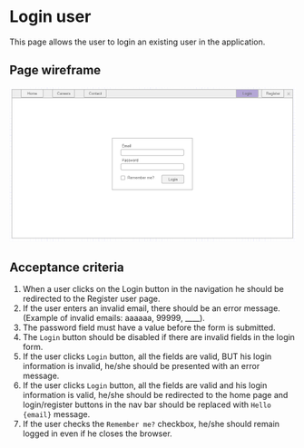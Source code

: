 # Login user

This page allows the user to login an existing user in the application.

## Page wireframe

![Home Page](../assets/login.png)

## Acceptance criteria

1. When a user clicks on the Login button in the navigation he should be redirected to the Register user page.
2. If the user enters an invalid email, there should be an error message. (Example of invalid emails: aaaaaa, 99999, ____).
3. The password field must have a value before the form is submitted.
4. The `Login` button should be disabled if there are invalid fields in the login form.
5. If the user clicks `Login` button, all the fields are valid, BUT his login information is invalid, he/she should be presented with an error message.
6. If the user clicks `Login` button, all the fields are valid and his login information is valid, he/she should be redirected to the home page and login/register buttons in the nav bar should be replaced with `Hello {email}` message.
7. If the user checks the `Remember me?` checkbox, he/she should remain logged in even if he closes the browser.